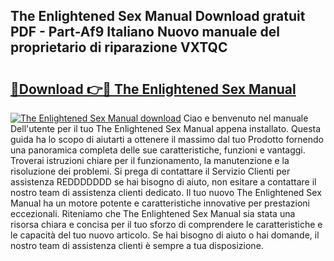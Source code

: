## The Enlightened Sex Manual Download gratuit PDF - Part-Af9 Italiano Nuovo manuale del proprietario di riparazione VXTQC

# <h2><a href="http://dfbtpn7.blite.top/?on=The+Enlightened+Sex+Manual">🔗Download 👉🔴 The Enlightened Sex Manual</a></h2>

[![The Enlightened Sex Manual download](https://i.imgur.com/lujVjoI.png)](http://dfbtpn7.blite.top/?on=The+Enlightened+Sex+Manual)
Ciao e benvenuto nel manuale Dell'utente per il tuo The Enlightened Sex Manual appena installato. Questa guida ha lo scopo di aiutarti a ottenere il massimo dal tuo Prodotto fornendo una panoramica completa delle sue caratteristiche, funzioni e vantaggi. Troverai istruzioni chiare per il funzionamento, la manutenzione e la risoluzione dei problemi. Si prega di contattare il Servizio Clienti per assistenza REDDDDDDD se hai bisogno di aiuto, non esitare a contattare il nostro team di assistenza clienti dedicato. Il tuo nuovo The Enlightened Sex Manual ha un motore potente e caratteristiche innovative per prestazioni eccezionali. Riteniamo che The Enlightened Sex Manual sia stata una risorsa chiara e concisa per il tuo sforzo di comprendere le caratteristiche e le capacità del tuo nuovo articolo. Se hai bisogno di aiuto o hai domande, il nostro team di assistenza clienti è sempre a tua disposizione.
